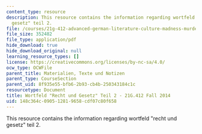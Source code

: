 ```yaml
---
content_type: resource
description: This resource contains the information regarding wortfeld "recht und
  gesetz" teil 2.
file: /courses/21g-412-advanced-german-literature-culture-madness-murder-mysteries-fall-2014/148c364c090512819658cdf07c80f658_MIT21G_412F14_Wo5-6_Rech_u.pdf
file_size: 352482
file_type: application/pdf
hide_download: true
hide_download_original: null
learning_resource_types: []
license: https://creativecommons.org/licenses/by-nc-sa/4.0/
ocw_type: OCWFile
parent_title: Materialien, Texte und Notizen
parent_type: CourseSection
parent_uid: 8f935e55-bfb6-2b93-cb4b-250343184c1c
resourcetype: Document
title: Wortfeld "Recht und Gesetz" Teil 2 - 21G.412 Fall 2014
uid: 148c364c-0905-1281-9658-cdf07c80f658
---
```

This resource contains the information regarding wortfeld "recht und gesetz" teil 2.